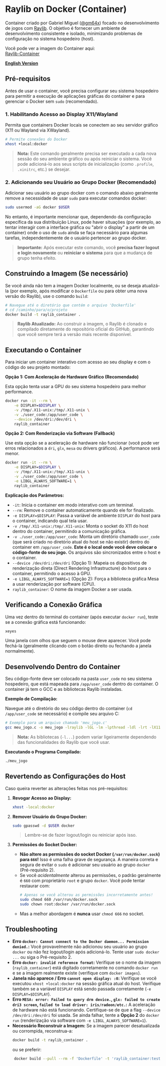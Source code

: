 # Raylib on Docker (Container)

Container criado por Gabriel Miguel ([@gm64x](https://github.com/gm64x)) focado no desenvolvimento de jogos com [Raylib](https://www.raylib.com/). O objetivo é fornecer um ambiente de desenvolvimento consistente e isolado, minimizando problemas de configuração no sistema hospedeiro (host).

Você pode ver a imagem do Container aqui: \
[Raylib-Container](https://hub.docker.com/r/gmaia325/raylib_container)

**[English Version](readme.md)**

## Pré-requisitos

Antes de usar o container, você precisa configurar seu sistema hospedeiro para permitir a execução de aplicações gráficas do container e para gerenciar o Docker sem `sudo` (recomendado).

### 1. Habilitando Acesso ao Display X11/Wayland

Permita que containers Docker locais se conectem ao seu servidor gráfico (X11 ou Wayland via XWayland).

```bash
# Permite conexões do Docker
xhost +local:docker
```

> **Nota:** Este comando geralmente precisa ser executado a cada nova sessão do seu ambiente gráfico ou após reiniciar o sistema. Você pode adicioná-lo aos seus scripts de inicialização (como `.profile`, `.xinitrc`, etc.) se desejar.

### 2. Adicionando seu Usuário ao Grupo Docker (Recomendado)

Adicionar seu usuário ao grupo docker com o comando abaixo geralmente remove a necessidade de usar `sudo` para executar comandos docker:
```bash
sudo usermod -aG docker $USER
```
No entanto, é importante mencionar que, dependendo da configuração específica da sua distribuição Linux, pode haver situações (por exemplo, ao tentar interagir com a interface gráfica ou "abrir o display" a partir de um container) onde o uso de `sudo` ainda se faça necessário para algumas tarefas, independentemente de o usuário pertencer ao grupo docker.

> **Importante:** Após executar este comando, você **precisa fazer logout e login novamente** ou **reiniciar o sistema** para que a mudança de grupo tenha efeito.

## Construindo a Imagem (Se necessário)

Se você ainda não tem a imagem Docker localmente, ou se deseja atualizá-la (por exemplo, após modificar o `Dockerfile` ou para obter uma nova versão do Raylib), use o comando `build`:

```bash
# Navegue até o diretório que contém o arquivo 'Dockerfile'
# cd /caminho/para/o/projeto
docker build -t raylib_container .
```

> **Raylib Atualizado:** Ao construir a imagem, o Raylib é clonado e compilado diretamente do repositório oficial do GitHub, garantindo que você sempre terá a versão mais recente disponível.

## Executando o Container

Para iniciar um container interativo com acesso ao seu display e com o código do seu projeto montado:

**Opção 1: Com Aceleração de Hardware Gráfico (Recomendado)**

Esta opção tenta usar a GPU do seu sistema hospedeiro para melhor performance.

```bash
docker run -it --rm \
    -e DISPLAY=$DISPLAY \
    -v /tmp/.X11-unix:/tmp/.X11-unix \
    -v ./user_code:/app/user_code \
    --device /dev/dri:/dev/dri \
    raylib_container
```

**Opção 2: Com Renderização via Software (Fallback)**

Use esta opção se a aceleração de hardware não funcionar (você pode ver erros relacionados a `dri`, `glx`, `mesa` ou drivers gráficos). A performance será menor.

```bash
docker run -it --rm \
    -e DISPLAY=$DISPLAY \
    -v /tmp/.X11-unix:/tmp/.X11-unix \
    -v ./user_code:/app/user_code \
    -e LIBGL_ALWAYS_SOFTWARE=1 \
    raylib_container
```

**Explicação dos Parâmetros:**

- `-it`: Inicia o container em modo interativo com um terminal.
- `--rm`: Remove o container automaticamente quando ele for finalizado.
- `-e DISPLAY=$DISPLAY`: Passa a variável de ambiente `DISPLAY` do host para o container, indicando qual tela usar.
- `-v /tmp/.X11-unix:/tmp/.X11-unix`: Monta o socket do X11 do host dentro do container, permitindo a comunicação gráfica.
- `-v ./user_code:/app/user_code`: Monta um diretório chamado `user_code` (que será criado no diretório atual do host se não existir) dentro do container em `/app/user_code`. **Este é o local onde você deve colocar o código-fonte do seu jogo.** Os arquivos são sincronizados entre o host e o container.
- `--device /dev/dri:/dev/dri` (Opção 1): Mapeia os dispositivos de renderização direta (Direct Rendering Infrastructure) do host para o container, permitindo o acesso à GPU.
- `-e LIBGL_ALWAYS_SOFTWARE=1` (Opção 2): Força a biblioteca gráfica Mesa a usar renderização por software (CPU).
- `raylib_container`: O nome da imagem Docker a ser usada.

## Verificando a Conexão Gráfica

Uma vez dentro do terminal do container (após executar `docker run`), teste se a conexão gráfica está funcionando:

```bash
xeyes
```

Uma janela com olhos que seguem o mouse deve aparecer. Você pode fechá-la (geralmente clicando com o botão direito ou fechando a janela normalmente).

## Desenvolvendo Dentro do Container

Seu código-fonte deve ser colocado na pasta `user_code` no seu sistema hospedeiro, que está mapeada para `/app/user_code` dentro do container. O container já tem o GCC e as bibliotecas Raylib instaladas.

**Exemplo de Compilação:**

Navegue até o diretório do seu código dentro do container (`cd /app/user_code` se necessário) e compile seu arquivo C:

```bash
# Exemplo para um arquivo chamado 'meu_jogo.c'
gcc meu_jogo.c -o meu_jogo -lraylib -lGL -lm -lpthread -ldl -lrt -lX11
```

> **Nota:** As bibliotecas (`-l...`) podem variar ligeiramente dependendo das funcionalidades do Raylib que você usar.

**Executando o Programa Compilado:**

```bash
./meu_jogo
```

## Revertendo as Configurações do Host

Caso queira reverter as alterações feitas nos pré-requisitos:

1.  **Revogar Acesso ao Display:**

    ```bash
    xhost -local:docker
    ```

2.  **Remover Usuário do Grupo Docker:**

    ```bash
    sudo gpasswd -d $USER docker
    ```

    > Lembre-se de fazer logout/login ou reiniciar após isso.

3.  **Permissões do Socket Docker:**
    - **Não altere as permissões do socket Docker (`/var/run/docker.sock`) para `666`!** Isso é uma falha grave de segurança. A maneira correta e segura de evitar o `sudo` é adicionar seu usuário ao grupo `docker` (Pré-requisito 2).
    - Se você _acidentalmente_ alterou as permissões, o padrão geralmente é `660` com proprietário `root` e grupo `docker`. Você pode tentar restaurar com:
      ```bash
      # Apenas se você alterou as permissões incorretamente antes!
      sudo chmod 660 /var/run/docker.sock
      sudo chown root:docker /var/run/docker.sock
      ```
    - Mas a melhor abordagem é **nunca** usar `chmod 666` no socket.

## Troubleshooting

- **Erro `docker: Cannot connect to the Docker daemon... Permission denied.`:** Você provavelmente não adicionou seu usuário ao grupo `docker` ou não fez logout/login após adicioná-lo. Tente usar `sudo docker ...` ou siga o Pré-requisito 2.
- **Erro `docker: invalid reference format`:** Verifique se o nome da imagem (`raylib_container`) está digitado corretamente no comando `docker run` e se a imagem realmente existe (verifique com `docker images`).
- **Janela não aparece / Erro `cannot open display: :0`:** Verifique se você executou `xhost +local:docker` na sessão gráfica atual do host. Verifique também se a variável `DISPLAY` está sendo passada corretamente (`-e DISPLAY=$DISPLAY`).
- **Erro `MESA: error: Failed to query drm device.`, `glx: failed to create dri3 screen`, `failed to load driver: iris/radeon/etc.`:** A aceleração de hardware não está funcionando. Certifique-se de que a flag `--device /dev/dri:/dev/dri` foi usada. Se ainda falhar, tente a **Opção 2** do `docker run` (renderização via software com `-e LIBGL_ALWAYS_SOFTWARE=1`).
- **Necessário Reconstruir a Imagem:** Se a imagem parecer desatualizada ou corrompida, reconstrua-a:
  ```bash
  docker build -t raylib_container .
  ```
  ou se preferir:

```bash
    docker build --pull --rm -f 'Dockerfile' -t 'raylib_container:test' '.'
```
